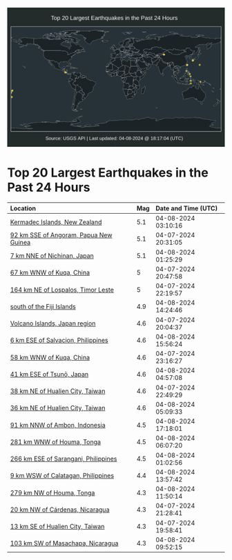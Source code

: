 ![Map](./map.png)

# Top 20 Largest Earthquakes in the Past 24 Hours

| Location | Mag | Date and Time (UTC) |
|:---|:---|:---|
| [Kermadec Islands, New Zealand](https://earthquake.usgs.gov/earthquakes/eventpage/us7000maq4) | 5.1 | 04-08-2024 03:10:16 |
| [92 km SSE of Angoram, Papua New Guinea](https://earthquake.usgs.gov/earthquakes/eventpage/us7000manr) | 5.1 | 04-07-2024 20:31:05 |
| [7 km NNE of Nichinan, Japan](https://earthquake.usgs.gov/earthquakes/eventpage/us7000mapp) | 5.1 | 04-08-2024 01:25:29 |
| [67 km WNW of Kuqa, China](https://earthquake.usgs.gov/earthquakes/eventpage/us7000manu) | 5 | 04-07-2024 20:47:58 |
| [164 km NE of Lospalos, Timor Leste](https://earthquake.usgs.gov/earthquakes/eventpage/us7000map3) | 5 | 04-07-2024 22:19:57 |
| [south of the Fiji Islands](https://earthquake.usgs.gov/earthquakes/eventpage/us7000mas0) | 4.9 | 04-08-2024 14:24:46 |
| [Volcano Islands, Japan region](https://earthquake.usgs.gov/earthquakes/eventpage/us7000manv) | 4.6 | 04-07-2024 20:04:37 |
| [6 km ESE of Salvacion, Philippines](https://earthquake.usgs.gov/earthquakes/eventpage/us7000masf) | 4.6 | 04-08-2024 15:56:24 |
| [58 km WNW of Kuqa, China](https://earthquake.usgs.gov/earthquakes/eventpage/us7000mapa) | 4.6 | 04-07-2024 23:16:27 |
| [41 km ESE of Tsunō, Japan](https://earthquake.usgs.gov/earthquakes/eventpage/us7000maqe) | 4.6 | 04-08-2024 04:57:08 |
| [38 km NE of Hualien City, Taiwan](https://earthquake.usgs.gov/earthquakes/eventpage/us7000map5) | 4.6 | 04-07-2024 22:49:29 |
| [36 km NE of Hualien City, Taiwan](https://earthquake.usgs.gov/earthquakes/eventpage/us7000maqf) | 4.6 | 04-08-2024 05:09:33 |
| [91 km NNW of Ambon, Indonesia](https://earthquake.usgs.gov/earthquakes/eventpage/us7000mau0) | 4.5 | 04-08-2024 17:18:01 |
| [281 km WNW of Houma, Tonga](https://earthquake.usgs.gov/earthquakes/eventpage/us7000maqm) | 4.5 | 04-08-2024 06:07:20 |
| [266 km ESE of Sarangani, Philippines](https://earthquake.usgs.gov/earthquakes/eventpage/us7000mapl) | 4.5 | 04-08-2024 01:02:56 |
| [9 km WSW of Calatagan, Philippines](https://earthquake.usgs.gov/earthquakes/eventpage/us7000marx) | 4.4 | 04-08-2024 13:57:42 |
| [279 km NW of Houma, Tonga](https://earthquake.usgs.gov/earthquakes/eventpage/us7000marj) | 4.3 | 04-08-2024 11:50:14 |
| [20 km NW of Cárdenas, Nicaragua](https://earthquake.usgs.gov/earthquakes/eventpage/us7000manz) | 4.3 | 04-07-2024 21:28:41 |
| [13 km SE of Hualien City, Taiwan](https://earthquake.usgs.gov/earthquakes/eventpage/us7000mani) | 4.3 | 04-07-2024 19:58:41 |
| [103 km SW of Masachapa, Nicaragua](https://earthquake.usgs.gov/earthquakes/eventpage/us7000marb) | 4.3 | 04-08-2024 09:52:15 |
